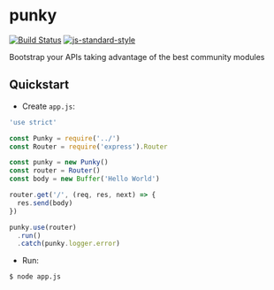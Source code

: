 # punky

[![Build Status](https://travis-ci.org/dgaubert/punky.svg?branch=master)](https://travis-ci.org/dgaubert/punky)
[![js-standard-style](https://img.shields.io/badge/code%20style-standard-brightgreen.svg)](http://standardjs.com/)

Bootstrap your APIs taking advantage of the best community modules

## Quickstart

  - Create `app.js`:

```js
'use strict'

const Punky = require('../')
const Router = require('express').Router

const punky = new Punky()
const router = Router()
const body = new Buffer('Hello World')

router.get('/', (req, res, next) => {
  res.send(body)
})

punky.use(router)
  .run()
  .catch(punky.logger.error)
```

  - Run:

```
$ node app.js
```
